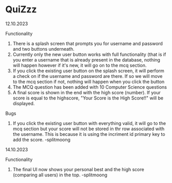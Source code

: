 # QuiZzz
12.10.2023

Functionality
1. There is a splash screen that prompts you for username and password and two buttons underneath. 
2. Currently only the new user button works with full functionality (that is if you enter a username that is already present in the database, nothing will happen however if it's new, it will go on to the mcq section.
3. If you click the existing user button on the splash screen, it will perform a check on if the username and password are there. If so we will move to the mcq section if not, nothing will happen when you click the button
4. The MCQ question has been added with 10 Computer Science questions
5. A final score is shown in the end with the high score (number). If your score is equal to the highscore, "Your Score is the High Score!!" will be displayed.

Bugs
1. If you click the existing user button with everything valid, it will go to the mcq section but your score will not be stored in thr row associated with the username. This is because it is using the incriment id primary key to add the score.
-splitmoong

14.10.2023

Functionality
1. The final UI now shows your personal best and the high score (comparing all users) in the top.
-splitmoong